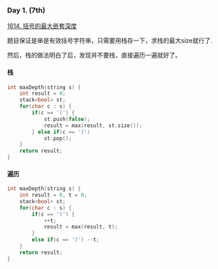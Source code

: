 ### Day 1. (7th)

[1614. 括号的最大嵌套深度](https://leetcode-cn.com/problems/maximum-nesting-depth-of-the-parentheses/)

题目保证是串是有效括号字符串，只需要用栈存一下，求栈的最大size就行了.

然后，栈的做法明白了后，发现并不要栈，直接遍历一遍就好了。

#### 栈
```C++
int maxDepth(string s) {
    int result = 0;
    stack<bool> st;
    for(char c : s) {
        if(c == '(') {
            st.push(false);
            result = max(result, st.size());
        } else if(c == ')') 
            st.pop();
    }
    return result;
}
```

#### 遍历
```C++
int maxDepth(string s) {
    int result = 0, t = 0;
    stack<bool> st;
    for(char c : s) {
        if(c == '(') {
            ++t;
            result = max(result, t);
        }
        else if(c == ')') --t;
    }
    return result;
}
```
